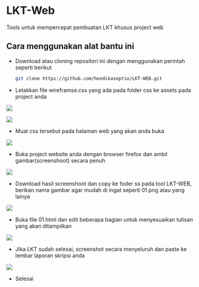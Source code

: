 # LKT-Web

Tools untuk mempercepat pembuatan LKT khusus project web

## Cara menggunakan alat bantu ini

- Download atau cloning repositori ini dengan menggunakan perintah seperti berikut

  ```bash
  git clone https://github.com/hendikaseptio/LKT-WEB.git 
  ```

- Letakkan file wireframse.css  yang ada pada folder css ke assets pada project anda

![](/Users/hendikaseptio/Library/Containers/bluestone/Data/Library/Application%20Support/bluestone/assets/NM9zkaZ7hNbaZ.png)

![](/Users/hendikaseptio/Library/Containers/bluestone/Data/Library/Application%20Support/bluestone/assets/CHNPdbvYbjVjJ.png)

- Muat css tersebut pada halaman web yang akan anda buka

![](/Users/hendikaseptio/Library/Containers/bluestone/Data/Library/Application%20Support/bluestone/assets/N5oNePeZjMPI6.png)

- Buka project website anda dengan browser firefox dan ambil gambar(screenshoot) secara penuh 

![](/Users/hendikaseptio/Library/Containers/bluestone/Data/Library/Application%20Support/bluestone/assets/kQTN4a2aXHVFT.png)

- Download hasil screenshoot dan copy ke foder ss pada tool LKT-WEB, berikan nama gambar agar mudah di ingat seperti 01.png atau yang lainya

![](/Users/hendikaseptio/Library/Containers/bluestone/Data/Library/Application%20Support/bluestone/assets/VpN0F3KUEWVKu.png)

- Buka file 01.html dan edit beberapa bagian untuk menyesuaikan tulisan yang akan ditampilkan

![](/Users/hendikaseptio/Library/Containers/bluestone/Data/Library/Application%20Support/bluestone/assets/hY3inbg2uPIrk.png)

- Jika  LKT sudah selesai, screenshot secara menyeluruh dan paste ke lembar laporan skripsi anda

![](/Users/hendikaseptio/Library/Containers/bluestone/Data/Library/Application%20Support/bluestone/assets/BhEPD45vSx8EH.png)

- Selesai

